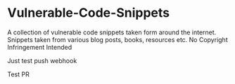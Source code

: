 # Vulnerable-Code-Snippets

A collection of vulnerable code snippets taken form around the internet. Snippets taken from various blog posts, books, resources etc. No Copyright Infringement Intended

Just test push webhook

Test PR
